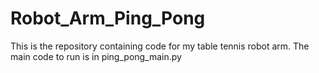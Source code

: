 # Robot_Arm_Ping_Pong
This is the repository containing code for my table tennis robot arm. The main code to run is in ping_pong_main.py
